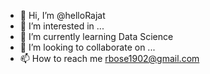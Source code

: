 - 👋 Hi, I’m @helloRajat
- 👀 I’m interested in ...
- 🌱 I’m currently learning Data Science
- 💞️ I’m looking to collaborate on ...
- 📫 How to reach me rbose1902@gmail.com

<!---
helloRajat/helloRajat is a ✨ special ✨ repository because its `README.md` (this file) appears on your GitHub profile.
You can click the Preview link to take a look at your changes.
--->
